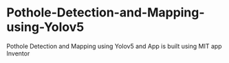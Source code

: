 # Pothole-Detection-and-Mapping-using-Yolov5
Pothole Detection and Mapping using Yolov5 and App is built using MIT app Inventor
